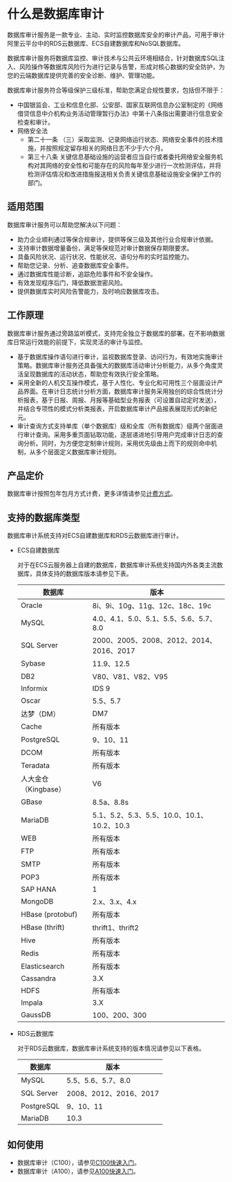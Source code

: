 # 什么是数据库审计

数据库审计服务是一款专业、主动、实时监控数据库安全的审计产品，可用于审计阿里云平台中的RDS云数据库、ECS自建数据库和NoSQL数据库。

数据库审计服务将数据库监控、审计技术与公共云环境相结合，针对数据库SQL注入、风险操作等数据库风险行为进行记录与告警，形成对核心数据的安全防护，为您的云端数据库提供完善的安全诊断、维护、管理功能。

数据库审计服务符合等级保护三级标准，帮助您满足合规性要求，包括但不限于：

-   中国银监会、工业和信息化部、公安部、国家互联网信息办公室制定的《网络借贷信息中介机构业务活动管理暂行办法》中第十八条指出需要进行信息安全检查和审计。
-   网络安全法
    -   第二十一条 （三）采取监测、记录网络运行状态、网络安全事件的技术措施，并按照规定留存相关的网络日志不少于六个月。
    -   第三十八条 关键信息基础设施的运营者应当自行或者委托网络安全服务机构对其网络的安全性和可能存在的风险每年至少进行一次检测评估，并将检测评估情况和改进措施报送相关负责关键信息基础设施安全保护工作的部门。

## 适用范围

数据库审计服务可以帮助您解决以下问题：

-   助力企业顺利通过等保合规审计，提供等保三级及其他行业合规审计依据。
-   支持审计数据增量备份，满足等保规范对审计数据保存期限要求。
-   具备风险状况、运行状况、性能状况、语句分布的实时监控能力。
-   帮助您记录、分析、追查数据库安全事件。
-   通过数据库性能诊断，追踪危险事件和不安全操作。
-   有效发现程序后门，降低数据泄密风险。
-   提供数据库实时风险告警能力，及时响应数据库攻击。

## 工作原理

数据库审计服务通过旁路监听模式，支持完全独立于数据库的部署。在不影响数据库日常运行效能的前提下，实现灵活的审计与监控。

-   基于数据库操作语句进行审计，监视数据库登录、访问行为，有效地实施审计策略。数据库审计服务还具备强大的数据库活动审计分析能力，从多个角度灵活呈现数据库的活动状态，帮助您有效执行安全策略。
-   采用全新的人机交互操作模式，基于人性化、专业化和可用性三个层面设计产品界面。在审计日志统计分析方面，数据库审计服务采用独创的综合性统计分析报表，基于日报、周报、月报等基础型业务报表（可设置自动定时发送），并结合专项性的模式分析类报表，开启数据库审计产品报表展现形式的新纪元。
-   审计查询方式支持单库（单个数据库）级和全库（所有数据库）级两个层面进行审计查询。采用多重页面钻取功能，逐层递进地引导用户完成审计日志的查询分析。同时，为方便您定制审计规则，采用优先级由上而下的规则命中机制，从多个层面定义数据库审计规则。

## 产品定价

数据库审计按照包年包月方式计费，更多详情请参见[计费方式](/cn.zh-CN/产品定价/计费方式.md)。

## 支持的数据库类型

数据库审计系统支持对ECS自建数据库和RDS云数据库进行审计。

-   ECS自建数据库

    对于在ECS云服务器上自建的数据库，数据库审计系统支持国内外各类主流数据库，具体支持的数据库版本请参见下表。

    |数据库|版本|
    |---|--|
    |Oracle|8i、9i、10g、11g、12c、18c、19c|
    |MySQL|4.0、4.1、5.0、5.1、5.5、5.6、5.7、8.0|
    |SQL Server|2000、2005、2008、2012、2014、2016、2017|
    |Sybase|11.9、12.5|
    |DB2|V80、V81、V82、V95|
    |Informix|IDS 9|
    |Oscar|5.5、5.7|
    |达梦（DM）|DM7|
    |Cache|所有版本|
    |PostgreSQL|9、10、11|
    |DCOM|所有版本|
    |Teradata|所有版本|
    |人大金仓（Kingbase）|V6|
    |GBase|8.5a、8.8s|
    |MariaDB|5.1、5.2、5.3、5.5、10.0、10.1、10.2、10.3|
    |WEB|所有版本|
    |FTP|所有版本|
    |SMTP|所有版本|
    |POP3|所有版本|
    |SAP HANA|1|
    |MongoDB|2.x、3.x、4.x|
    |HBase \(protobuf\)|所有版本|
    |HBase \(thrift\)|thrift1、thrift2|
    |Hive|所有版本|
    |Redis|所有版本|
    |Elasticsearch|所有版本|
    |Cassandra|3.X|
    |HDFS|所有版本|
    |Impala|3.X|
    |GaussDB|100、200、300|

-   RDS云数据库

    对于RDS云数据库，数据库审计系统支持的版本情况请参见以下表格。

    |数据库|版本|
    |---|--|
    |MySQL|5.5、5.6、5.7、8.0|
    |SQL Server|2008、2012、2016、2017|
    |PostgreSQL|9、10、11|
    |MariaDB|10.3|


## 如何使用

-   数据库审计（C100），请参见[C100快速入门](/cn.zh-CN/快速入门/C100快速入门.md)。
-   数据库审计（A100），请参见[A100快速入门](/cn.zh-CN/快速入门/A100快速入门.md)。

